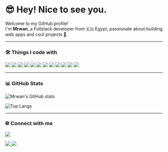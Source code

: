 # 😎 Hey! Nice to see you.


Welcome to my GitHub profile!  
I'm **Mrwan**, a Fullstack developer from 🇪🇬 Egypt, passionate about building web apps and cool projects 🚀.  

---

### 🛠️ Things I code with
<p>
  <img src="https://img.shields.io/badge/Node.js-339933?style=for-the-badge&logo=node.js&logoColor=white"/>
  <img src="https://img.shields.io/badge/Express.js-000000?style=for-the-badge&logo=express&logoColor=white"/>
  <img src="https://img.shields.io/badge/React-61DAFB?style=for-the-badge&logo=react&logoColor=black"/>
  <img src="https://img.shields.io/badge/JavaScript-F7DF1E?style=for-the-badge&logo=javascript&logoColor=black"/>
  <img src="https://img.shields.io/badge/PHP-777BB4?style=for-the-badge&logo=php&logoColor=white"/>
  <img src="https://img.shields.io/badge/MySQL-4479A1?style=for-the-badge&logo=mysql&logoColor=white"/>
  <img src="https://img.shields.io/badge/MongoDB-47A248?style=for-the-badge&logo=mongodb&logoColor=white"/>
  <img src="https://img.shields.io/badge/HTML5-E34F26?style=for-the-badge&logo=html5&logoColor=white"/>
  <img src="https://img.shields.io/badge/CSS3-1572B6?style=for-the-badge&logo=css3&logoColor=white"/>
  <img src="https://img.shields.io/badge/TailwindCSS-38B2AC?style=for-the-badge&logo=tailwind-css&logoColor=white"/>
  <img src="https://img.shields.io/badge/Git-F05032?style=for-the-badge&logo=git&logoColor=white"/>
  <img src="https://img.shields.io/badge/Github-181717?style=for-the-badge&logo=github&logoColor=white"/>
</p>

---

### 📊 GitHub Stats
![Mrwan's GitHub stats](https://github-readme-stats.vercel.app/api?username=Mrwan8Khaled&show_icons=true&theme=radical)

![Top Langs](https://github-readme-stats.vercel.app/api/top-langs/?username=Mrwan8Khaled&layout=compact&theme=radical)

---

### 🌐 Connect with me
<p>
  <a href="mailto:mrwan8khaled@gmail.com">
    <img src="https://img.shields.io/badge/Gmail-D14836?style=for-the-badge&logo=gmail&logoColor=white"/>
  </a>
</p>

<p>
  <a href="https://github.com/Mrwan8Khaled" target="_blank">
    <img src="https://img.shields.io/badge/GitHub-100000?style=for-the-badge&logo=github&logoColor=white"/>
  </a>
  <!-- <a href="https://www.linkedin.com/in/YOUR_LINKEDIN/" target="_blank">
    <img src="https://img.shields.io/badge/LinkedIn-0A66C2?style=for-the-badge&logo=linkedin&logoColor=white"/>
  </a> -->
  <!-- <a href="https://www.instagram.com/YOUR_INSTAGRAM/" target="_blank">
    <img src="https://img.shields.io/badge/Instagram-E4405F?style=for-the-badge&logo=instagram&logoColor=white"/>
  </a> -->
  <a href="https://discord.com/users/1398744468164968468" target="_blank">
    <img src="https://img.shields.io/badge/Discord-5865F2?style=for-the-badge&logo=discord&logoColor=white"/>
  </a>
  <!-- <a href="https://www.youtube.com/@YOUR_CHANNEL" target="_blank">
    <img src="https://img.shields.io/badge/YouTube-FF0000?style=for-the-badge&logo=youtube&logoColor=white"/>
  </a> -->
</p>
